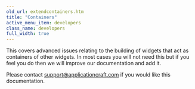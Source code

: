 ```yaml
---
old_url: extendcontainers.htm
title: "Containers"
active_menu_item: developers
class_name: developers
full_width: true
---
```



This covers advanced issues relating to the building of widgets that act as containers of other widgets. In most cases you will not need this but if you feel you do then we will improve our documentation and add it.

Please contact [support@applicationcraft.com](mailto:support@applicationcraft.com) if you would like this documentation.

